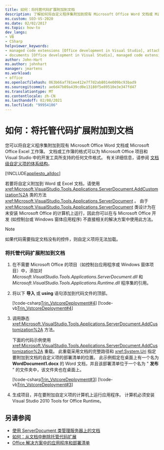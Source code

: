 ```yaml
---
title: 如何：将托管代码扩展附加到文档
description: 了解如何将自定义程序集附加到现有 Microsoft Office Word 文档或 Microsoft Office Excel 工作簿。
ms.custom: SEO-VS-2020
ms.date: 02/02/2017
ms.topic: how-to
dev_langs:
- VB
- CSharp
helpviewer_keywords:
- managed code extensions [Office development in Visual Studio], attaching
- documents [Office development in Visual Studio], managed code extensions
author: John-Hart
ms.author: johnhart
manager: jmartens
ms.workload:
- office
ms.openlocfilehash: 063b66af781ee412e7f7d2ab8014e009bc93bad9
ms.sourcegitcommit: ae6d47b09a439cd0e13180f5e89510e3e347fd47
ms.translationtype: MT
ms.contentlocale: zh-CN
ms.lasthandoff: 02/08/2021
ms.locfileid: "99954106"
---
```

# <a name="how-to-attach-managed-code-extensions-to-documents"></a>如何：将托管代码扩展附加到文档
  您可以将自定义程序集附加到现有 Microsoft Office Word 文档或 Microsoft Office Excel 工作簿。 文档或工作簿的格式可以为 Microsoft Office 项目和 Visual Studio 中的开发工具所支持的任何文件格式。 有关详细信息，请参阅 [文档级自定义项的体系结构](../vsto/architecture-of-document-level-customizations.md)。

 [!INCLUDE[appliesto_alldoc](../vsto/includes/appliesto-alldoc-md.md)]

 若要将自定义附加到 Word 或 Excel 文档，请使用 <xref:Microsoft.VisualStudio.Tools.Applications.ServerDocument.AddCustomization%2A> 类的方法 <xref:Microsoft.VisualStudio.Tools.Applications.ServerDocument> 。 由于 <xref:Microsoft.VisualStudio.Tools.Applications.ServerDocument> 类设计为在未安装 Microsoft Office 的计算机上运行，因此你可以在与 Microsoft Office 开发 (如控制台或 Windows 窗体应用程序) 不直接相关的解决方案中使用此方法。

> [!NOTE]
> 如果代码需要指定文档没有的控件，则自定义项将无法加载。

### <a name="to-attach-managed-code-extensions-to-a-document"></a>将托管代码扩展附加到文档

1. 在不需要 Microsoft Office 的项目（如控制台应用程序或 Windows 窗体项目）中，添加对 *Microsoft.VisualStudio.Tools.Applications.ServerDocument.dll* 和 *Microsoft.VisualStudio.Tools.Applications.Runtime.dll* 程序集的引用。

2. 将以下 **导入** 或 **using** 语句添加到代码文件的顶部。

     [!code-csharp[Trin_VstcoreDeployment#4](../vsto/codesnippet/CSharp/Trin_VstcoreDeploymentCS/Program.cs#4)]
     [!code-vb[Trin_VstcoreDeployment#4](../vsto/codesnippet/VisualBasic/Trin_VstcoreDeploymentVB/Program.vb#4)]

3. 调用静态 <xref:Microsoft.VisualStudio.Tools.Applications.ServerDocument.AddCustomization%2A> 方法。

     下面的代码示例使用 <xref:Microsoft.VisualStudio.Tools.Applications.ServerDocument.AddCustomization%2A> 重载。 此重载采用文档的完整路径和 <xref:System.Uri> 指定要附加到文档的自定义项的部署清单的位置。 此示例假定在桌面上有一个名为 **WordDocument1.docx** 的 Word 文档，并且该部署清单位于一个名为 " **发布** " 的文件夹中，该文件夹也在桌面上。

     [!code-csharp[Trin_VstcoreDeployment#3](../vsto/codesnippet/CSharp/Trin_VstcoreDeploymentCS/Program.cs#3)]
     [!code-vb[Trin_VstcoreDeployment#3](../vsto/codesnippet/VisualBasic/Trin_VstcoreDeploymentVB/Program.vb#3)]

4. 生成项目，并在要附加自定义项的计算机上运行应用程序。 计算机必须安装 Visual Studio 2010 Tools for Office Runtime。

## <a name="see-also"></a>另请参阅
- [使用 ServerDocument 类管理服务器上的文档](../vsto/managing-documents-on-a-server-by-using-the-serverdocument-class.md)
- [如何：从文档中删除托管代码扩展](../vsto/how-to-remove-managed-code-extensions-from-documents.md)
- [Office 解决方案中的应用程序和部署清单](../vsto/application-and-deployment-manifests-in-office-solutions.md)
